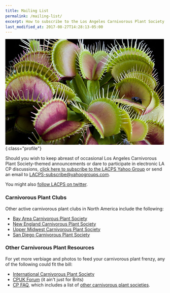 ```yaml
---
title: Mailing List
permalink: /mailing-list/
excerpt: How to subscribe to the Los Angeles Carnivorous Plant Society mailing list.
last_modified_at: 2017-08-27T14:28:13-05:00
---
```


![Photograph of Ivan Snyder's venus flytrap - a carnivorous plant - an an LACPS meeting in Los Angeles, California](/sites/default/files/photos/5_17364713682c96f32f38.jpg){:class="profile"}

Should you wish to keep abreast of occasional Los Angeles Carnivorous Plant Society-themed announcements or dare to participate in electronic LA CP discussions, [click here to subscribe to the LACPS Yahoo Group](http://tech.groups.yahoo.com/group/LACPS/?v=1&t=search&ch=web&pub=groups&sec=group&slk=1) or send an email to [LACPS-subscribe@yahoogroups.com](mailto:LACPS-subscribe@yahoogroups.com).

You might also [follow LACPS on twitter](https://twitter.com/lacarnivores).

### Carnivorous Plant Clubs

Other active carnivorous plant clubs in North America include the following:
* [Bay Area Carnivorous Plant Society](http://www.bacps.org)
* [New England Carnivorous Plant Society](http://www.necps.org)
* [Upper Midwest Carnivorous Plant Society](http://umcps.net)
* [San Diego Carnivorous Plant Society](http://www.sandiegocarnivorousplantsociety.com/)

### Other Carnivorous Plant Resources

For yet more verbiage and photos to feed your carnivorous plant frenzy, any of the following could fit the bill:
* [International Carnivorous Plant Society](http://carnivorousplants.org/)
* [CPUK Forum](http://www.cpukforum.com/) (it ain't just for Brits)
* [CP FAQ](http://www.sarracenia.com/faq.html), which includes a list of [other carnivorous plant societies](http://sarracenia.com/faq/faq6100.html).
